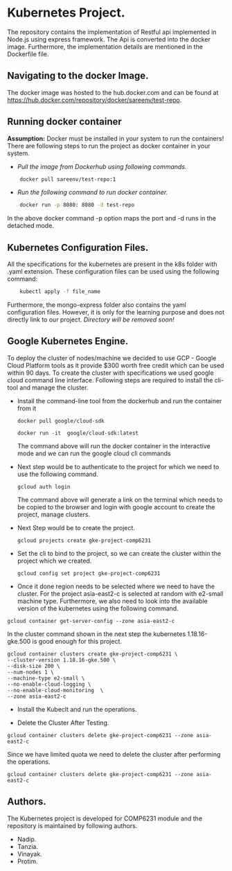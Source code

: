 
# Kubernetes Project.
The repository contains the implementation of Restful api implemented in 
Node.js using express framework. The Api is converted into the docker image. Furthermore, the implementation 
details are mentioned in the Dockerfile file.
## Navigating to the docker Image.
The docker image was hosted to the hub.docker.com and can be found at 
https://hub.docker.com/repository/docker/sareenv/test-repo. <br />
## Running docker container
<b> Assumption:</b> Docker must be installed in your system to run the containers!
There are following steps to run the project as docker container in your system.
<br/>

* <i> Pull the image from Dockerhub using following commands. </i>
```bash 
    docker pull sareenv/test-repo:1
```
* <i> Run the following command to run docker container. </i>
```bash 
    docker run -p 8080: 8080 -d test-repo  
```
In the above docker command -p option maps the port and -d runs in the 
detached mode.
<br />

## Kubernetes Configuration Files.

All the specifications for the kubernetes are present in the k8s folder with 
.yaml extension. These configuration files can be used using the following 
command:
```bash
    kubectl apply -f file_name
```
Furthermore, the mongo-express folder also contains the yaml configuration 
files. However, it is only for the learning purpose and does not directly 
link to our project. <i> Directory will be removed soon!</i>

## Google Kubernetes Engine.
To deploy the cluster of nodes/machine we decided to use GCP - Google Cloud Platform tools as it provide $300 worth free credit which can be used within 90 days. To create the cluster with specifications we used google cloud command line interface. Following steps are required to install the cli-tool and manage the cluster. 

- Install the command-line tool from the dockerhub and run the container from it 
    ``` 
    docker pull google/cloud-sdk
    ```
    ```
    docker run -it  google/cloud-sdk:latest
    ```
    The command above will run the docker container in the interactive mode and we can run the google cloud cli commands
- Next step would be to authenticate to the project for which we need to use the following command.
    ```
    gcloud auth login
    ```
    The command above will generate a link on the terminal which needs to be copied to the browser and login with google account to create the project, manage clusters.
- Next Step would be to create the project.

    ```
    gcloud projects create gke-project-comp6231
    ```
- Set the cli to bind to the project, so we can create the cluster within the project which we created.

    ```
    gcloud config set project gke-project-comp6231
    ```
- Once it done region needs to be selected where we need to have the cluster. For the project asia-east2-c is selected at random with e2-small machine type. Furthermore, we also need to look into the available version of the kubernetes using the following command. 

```
gcloud container get-server-config --zone asia-east2-c
```
In the cluster command shown in the next step the kubernetes 1.18.16-gke.500 is good enough for this project.

``` 
gcloud container clusters create gke-project-comp6231 \
--cluster-version 1.18.16-gke.500 \
--disk-size 200 \
--num-nodes 1 \
--machine-type e2-small \
--no-enable-cloud-logging \
--no-enable-cloud-monitoring  \
--zone asia-east2-c
```
- Install the Kubeclt and run the operations.

- Delete the Cluster After Testing. 
```
gcloud container clusters delete gke-project-comp6231 --zone asia-east2-c
```
Since we have limited quota we need to delete the cluster after performing the operations.

```
gcloud container clusters delete gke-project-comp6231 --zone asia-east2-c
```

## Authors. 
The Kubernetes project is developed for COMP6231 module and 
 the repository is maintained by following authors.
* Nadip.
* Tanzia.
* Vinayak.
* Protim.

